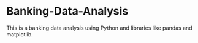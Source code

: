 # Banking-Data-Analysis
This is a banking data analysis using Python and libraries like pandas and matplotlib.
